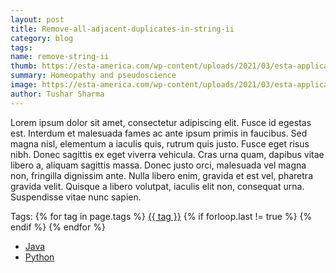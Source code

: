 ```yaml
---
layout: post
title: Remove-all-adjacent-duplicates-in-string-ii
category: blog
tags:
name: remove-string-ii
thumb: https://esta-america.com/wp-content/uploads/2021/03/esta-application-pending.jpg
summary: Homeopathy and pseudoscience
image: https://esta-america.com/wp-content/uploads/2021/03/esta-application-pending.jpg
author: Tushar Sharma
---
```



Lorem ipsum dolor sit amet, consectetur adipiscing elit. Fusce id egestas est. Interdum et malesuada fames ac ante ipsum primis in faucibus. Sed magna nisl, elementum a iaculis quis, rutrum quis justo. Fusce eget risus nibh. Donec sagittis ex eget viverra vehicula. Cras urna quam, dapibus vitae libero a, aliquam sagittis massa. Donec justo orci, malesuada vel magna non, fringilla dignissim ante. Nulla libero enim, gravida et est vel, pharetra gravida velit. Quisque a libero volutpat, iaculis elit non, consequat urna. Suspendisse vitae nunc sapien.<!-- truncate_here -->
<p>Tags: {% for tag in page.tags %} <a class="mytag" href="/tag/{{ tag }}" title="View posts tagged with &quot;{{ tag }}&quot;">{{ tag }}</a>  {% if forloop.last != true %} {% endif %} {% endfor %} </p>

<link rel="stylesheet" href="{{ root_url }}/css/multipleTab.css"/>

<script src="{{ root_url }}/js/jquery.easytabs.min.js"></script>

<script src="{{ root_url }}/js/multipleTab.js"></script>

<div class="tab-container">
  <ul>
    <li class="tab Java1"><a href="#Java1">Java</a></li>
    <li class="tab Python1"><a href="#Python1">Python</a></li>
  </ul>

   <div class="codeSample Java1" id="Java1">
      <script src="https://gist.github.com/tushar-sharma/00bbaae23770cf2b451ed26151951e82.js"></script>
   </div>

  <div class="codeSample Python1" id="Python1">
    <script src="https://gist.github.com/tushar-sharma/a0d5fdd3ca5c8e4e0343a5cb5ec8ea48.js"></script>
  </div>

</div>
